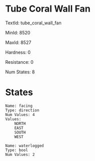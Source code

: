 # Tube Coral Wall Fan

TextId: tube_coral_wall_fan

MinId: 8520

MaxId: 8527

Hardness: 0

Resistance: 0


Num States: 8

# States
```
Name: facing
Type: direction
Num Values: 4
Values:
    NORTH
    EAST
    SOUTH
    WEST

Name: waterlogged
Type: bool
Num Values: 2
```